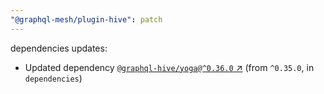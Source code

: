 ```yaml
---
"@graphql-mesh/plugin-hive": patch
---
```

dependencies updates:
  - Updated dependency [`@graphql-hive/yoga@^0.36.0` ↗︎](https://www.npmjs.com/package/@graphql-hive/yoga/v/0.36.0) (from `^0.35.0`, in `dependencies`)
